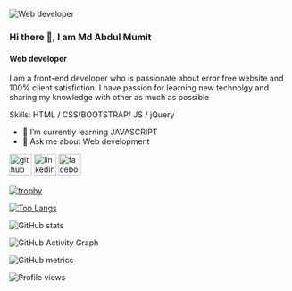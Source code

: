 ![Web developer](https://scontent.fdac149-1.fna.fbcdn.net/v/t39.30808-6/285456913_2907222352903591_5122073267256008795_n.jpg?_nc_cat=100&ccb=1-7&_nc_sid=09cbfe&_nc_eui2=AeE2jQonVQG9ZJlPXhxjUgc6XPre7omVq-Fc-t7uiZWr4R3GBwquPlzR_JEVZRelFo1fOZPCES9lRmRh1CQ_O_Gh&_nc_ohc=NgVLQjmSltkAX9GG-df&_nc_ht=scontent.fdac149-1.fna&oh=00_AT94ehO7baBTqRCAC6lsb4w0hrHsOTGpPmJ5FQjZ1x8XYQ&oe=62BE306B)
### Hi there 👋, I am Md Abdul Mumit
#### Web developer


I am a front-end developer who is passionate about error free website and 100% client satisfiction. I have passion for learning new technolgy  and sharing my knowledge with other as much as possible

Skills: HTML / CSS/BOOTSTRAP/ JS / jQuery

- 🌱 I’m currently learning JAVASCRIPT 
- 💬 Ask me about Web development 


[<img src='https://cdn.jsdelivr.net/npm/simple-icons@3.0.1/icons/github.svg' alt='github' height='40'>](https://github.com/DeveloperMumit)  [<img src='https://cdn.jsdelivr.net/npm/simple-icons@3.0.1/icons/linkedin.svg' alt='linkedin' height='40'>](https://www.linkedin.com/in/https://www.linkedin.com/in/md-abdul-mumit-35a4651b7//)  [<img src='https://cdn.jsdelivr.net/npm/simple-icons@3.0.1/icons/facebook.svg' alt='facebook' height='40'>](https://www.facebook.com/https://www.facebook.com/mumit.khan.98)  

[![trophy](https://github-profile-trophy.vercel.app/?username=DeveloperMumit)](https://github.com/ryo-ma/github-profile-trophy)

[![Top Langs](https://github-readme-stats.vercel.app/api/top-langs/?username=DeveloperMumit)](https://github.com/anuraghazra/github-readme-stats)

![GitHub stats](https://github-readme-stats.vercel.app/api?username=DeveloperMumit&show_icons=true&count_private=true)  

![GitHub Activity Graph](https://activity-graph.herokuapp.com/graph?username=DeveloperMumit)  

![GitHub metrics](https://metrics.lecoq.io/DeveloperMumit)  

![Profile views](https://gpvc.arturio.dev/DeveloperMumit)  
